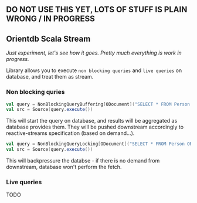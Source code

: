 ## DO NOT USE THIS YET, LOTS OF STUFF IS PLAIN WRONG / IN PROGRESS ##

## Orientdb Scala Stream


_Just experiment, let's see how it goes. Pretty much everything is work in progress._

Library allows you to execute `non blocking queries` and `live queries` on database, and treat them as stream.

### Non blocking quries
```scala
val query = NonBlockingQueryBuffering[ODocument]("SELECT * FROM Person ORDER BY name LIMIT 3")
val src = Source(query.execute())
```
This will start the query on database, and results will be aggregated as database provides them. They will be pushed downstream accordingly to reactive-streams specification (based on demand...).

```scala
val query = NonBlockingQueryLocking[ODocument]("SELECT * FROM Person ORDER BY name LIMIT 3")
val src = Source(query.execute())
```
This will backpressure the databse - if there is no demand from downstream, database won't perform the fetch.


### Live queries
TODO
